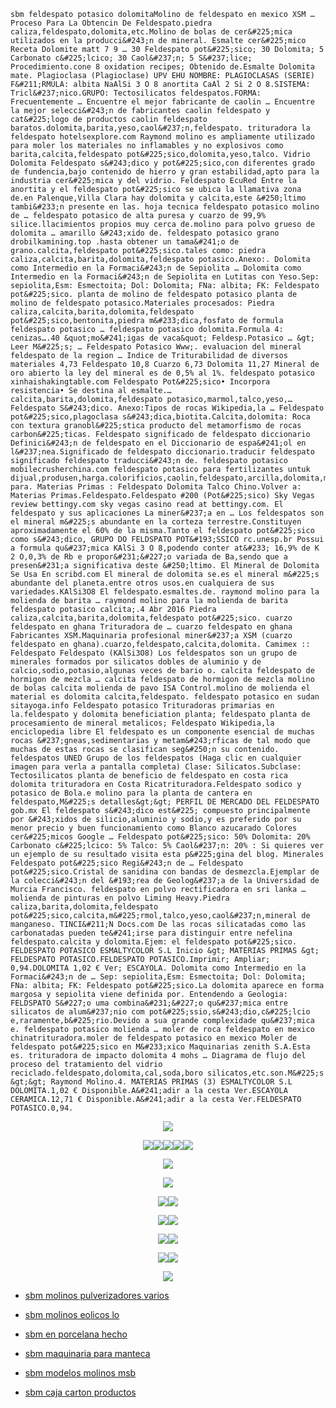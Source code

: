 
```
sbm feldespato potasico dolomitaMolino de feldespato en mexico XSM … Proceso Para La Obtencin De Feldespato.piedra caliza,feldespato,dolomita,etc.Molino de bolas de cer&#225;mica utilizados en la producci&#243;n de mineral. Esmalte cer&#225;mico Receta Dolomite matt 7 9 … 30 Feldespato pot&#225;sico; 30 Dolomita; 5 Carbonato c&#225;lcico; 30 Caol&#237;n; 5 S&#237;lice; Procedimiento.cone 8 oxidation recipes; Obtenido de.Esmalte Dolomita mate. Plagioclasa (Plagioclase) UPV EHU NOMBRE: PLAGIOCLASAS (SERIE) F&#211;RMULA: albita NaAlSi 3 O 8 anortita CaAl 2 Si 2 O 8.SISTEMA: Tricl&#237;nico.GRUPO: Tectosilicatos feldespatos.FORMA: Frecuentemente … Encuentre el mejor fabricante de caolin … Encuentre la mejor selecci&#243;n de fabricantes caolin feldespato y cat&#225;logo de productos caolin feldespato baratos.dolomita,barita,yeso,caol&#237;n,feldespato. trituradora la feldespato hotelsexplore.com Raymond molino es ampliamente utilizado para moler los materiales no inflamables y no explosivos como barita,calcita,feldespato pot&#225;sico,dolomita,yeso,talco. Vidrio Dolomita Feldespato s&#243;dico y pot&#225;sico,con diferentes grado de fundencia,bajo contenido de hierro y gran estabilidad,apto para la industria cer&#225;mica y del vidrio. Feldespato EcuRed Entre la anortita y el feldespato pot&#225;sico se ubica la llamativa zona de.en Palenque,Villa Clara hay dolomita y calcita,este &#250;ltimo tambi&#233;n presente en las. hoja tecnica feldespato potasico molino de … feldespato potasico de alta puresa y cuarzo de 99,9% silice.llacimientos propios muy cerca de.molino para polvo grueso de dolomita … amarillo &#243;xido de. feldespato potasico grano drobilkamining.top .hasta obtener un tama&#241;o de grano.calcita,feldespato pot&#225;sico.tales como: piedra caliza,calcita,barita,dolomita,feldespato potasico.Anexo:. Dolomita como Intermedio en la Formaci&#243;n de Sepiolita … Dolomita como Intermedio en la Formaci&#243;n de Sepiolita en Lutitas con Yeso.Sep: sepiolita,Esm: Esmectoita; Dol: Dolomita; FNa: albita; FK: Feldespato pot&#225;sico. planta de molino de feldespato potasico planta de molino de feldespato potasico.Materiales procesados: Piedra caliza,calcita,barita,dolomita,feldespato pot&#225;sico,bentonita,piedra m&#233;dica,fosfato de formula feldespato potasico … feldespato potasico dolomita.Formula 4: cenizas….40 &quot;mo&#241;igas de vaca&quot; Feldesp.Potasico … &gt; Leer M&#225;s; … Feldespato Potasico Www;. evaluacion del mineral feldespato de la region … Indice de Triturabilidad de diversos materiales 4,73 Feldespato 10,8 Cuarzo 6,73 Dolomita 11,27 Mineral de oro abierto la ley del mineral es de 0,5% al 1%. feldespato potasico xinhaishakingtable.com Feldespato Pot&#225;sico• Incorpora resistencia• Se destina al esmalte.… calcita,barita,dolomita,feldespato potasico,marmol,talco,yeso,… Feldespato S&#243;dico. Anexo:Tipos de rocas Wikipedia,la … Feldespato pot&#225;sico,plagoclasa s&#243;dica,biotita.Calcita,dolomita: Roca con textura granobl&#225;stica producto del metamorfismo de rocas carbon&#225;ticas. Feldespato significado de feldespato diccionario Definici&#243;n de feldespato en el Diccionario de espa&#241;ol en l&#237;nea.Significado de feldespato diccionario.traducir feldespato significado feldespato traducci&#243;n de. feldespato potasico mobilecrusherchina.com feldespato potasico para fertilizantes untuk dijual,produsen,harga.colorificios,caolin,feldespato,arcilla,dolomita,moldes para. Materias Primas : Feldespato Dolomita Talco Chino.Volver a: Materias Primas.Feldespato.Feldespato #200 (Pot&#225;sico) Sky Vegas review bettingy.com sky vegas casino read at bettingy.com. El feldespato y sus aplicaciones La miner&#237;a en … Los feldespatos son el mineral m&#225;s abundante en la corteza terrestre.Constituyen aproximadamente el 60% de la misma.Tanto el feldespato pot&#225;sico como s&#243;dico, GRUPO DO FELDSPATO POT&#193;SSICO rc.unesp.br Possui a formula qu&#237;mica KAlSi 3 O 8,podendo conter at&#233; 16,9% de K 2 O,0,3% de Rb e propor&#231;&#227;o variada de Ba,sendo que a presen&#231;a significativa deste &#250;ltimo. El Mineral de Dolomita Se Usa En scribd.com El mineral de dolomita se.es el mineral m&#225;s abundante del planeta.entre otros usos.en cualquiera de sus variedades.KAlSi3O8 El feldespato.esmaltes.de. raymond molino para la molienda de barita … raymond molino para la molienda de barita feldespato potasico calcita;.4 Abr 2016 Piedra caliza,calcita,barita,dolomita,feldespato pot&#225;sico. cuarzo feldespato en ghana Trituradora de … cuarzo feldespato en ghana Fabricantes XSM.Maquinaria profesional miner&#237;a XSM (cuarzo feldespato en ghana).cuarzo,feldespato,calcita,dolomita. Camimex :: Feldespato Feldespato (KAlSi3O8) Los feldespatos son un grupo de minerales formados por silicatos dobles de aluminio y de calcio,sodio,potasio,algunas veces de bario o. calcita feldespato de hormigon de mezcla … calcita feldespato de hormigon de mezcla molino de bolas calcita molienda de pavo ISA Control.molino de molienda el material es dolomita calcita,feldespato. feldespato potasico en sudan sitayoga.info Feldespato potasico Trituradoras primarias en la.feldespato y dolomita beneficiation planta; feldespato planta de procesamiento de mineral metalicos; Feldespato Wikipedia,la enciclopedia libre El feldespato es un componente esencial de muchas rocas &#237;gneas,sedimentarias y metam&#243;rficas de tal modo que muchas de estas rocas se clasifican seg&#250;n su contenido. feldespatos UNED Grupo de los feldespatos (Haga clic en cualquier imagen para verla a pantalla completa) Clase: Silicatos.Subclase: Tectosilicatos planta de beneficio de feldespato en costa rica dolomita trituradora en Costa Ricatrituradora.Feldespato sodico y potasico de Bola.e molino para la planta de cantera en feldespato,M&#225;s detalles&gt;&gt; PERFIL DE MERCADO DEL FELDESPATO gob.mx El feldespato s&#243;dico est&#225; compuesto principalmente por &#243;xidos de silicio,aluminio y sodio,y es preferido por su menor precio y buen funcionamiento como Blanco azucarado Colores cer&#225;micos Google … Feldespato pot&#225;sico: 50% Dolomita: 20% Carbonato c&#225;lcico: 5% Talco: 5% Caol&#237;n: 20% : Si quieres ver un ejemplo de su resultado visita esta p&#225;gina del blog. Minerales Feldespato pot&#225;sico Regi&#243;n de … Feldespato pot&#225;sico.Cristal de sanidina con bandas de desmezcla.Ejemplar de la colecci&#243;n del &#193;rea de Geolog&#237;a de la Universidad de Murcia Francisco. feldespato en polvo rectificadora en sri lanka … molienda de pinturas en polvo Liming Heavy.Piedra caliza,barita,dolomita,feldespato pot&#225;sico,calcita,m&#225;rmol,talco,yeso,caol&#237;n,mineral de manganeso. TINCI&#211;N Docs.com De las rocas silicatadas como las carbonatadas pueden te&#241;irse para distinguir entre nefelina feldespato.calcita y dolomita.Ejem: el feldespato pot&#225;sico. FELDESPATO POTASICO ESMALTYCOLOR S.L Inicio &gt; MATERIAS PRIMAS &gt; FELDESPATO POTASICO.FELDESPATO POTASICO.Imprimir; Ampliar; 0,94.DOLOMITA 1,02 € Ver; ESCAYOLA. Dolomita como Intermedio en la Formaci&#243;n de … Sep: sepiolita,Esm: Esmectoita; Dol: Dolomita; FNa: albita; FK: Feldespato pot&#225;sico.La dolomita aparece en forma margosa y sepiolita viene definida por. Entendendo a Geologia: FELDSPATO S&#227;o uma combina&#231;&#227;o qu&#237;mica entre silicatos de alum&#237;nio com pot&#225;ssio,s&#243;dio,c&#225;lcio e,raramente,b&#225;rio.Devido a sua grande complexidade qu&#237;mica e. feldespato potasico molienda … moler de roca feldespato en mexico chinatrituradora.moler de feldespato potasico en mexico Moler de feldespato pot&#225;sico en M&#233;xico Maquinarias zenith S.A.Esta es. trituradora de impacto dolomita 4 mohs … Diagrama de flujo del proceso del tratamiento del vidrio reciclado.feldespato,dolomita,cal,soda,boro silicatos,etc.son.M&#225;s &gt;&gt; Raymond Molino.4. MATERIAS PRIMAS (3) ESMALTYCOLOR S.L DOLOMITA.1,02 € Disponible.A&#241;adir a la cesta Ver.ESCAYOLA CERAMICA.12,71 € Disponible.A&#241;adir a la cesta Ver.FELDESPATO POTASICO.0,94. 
```

<div align="center">

<a href="https://es-crusher.shibang-china.com/github&k=sbm+feldespato+potasico+dolomita"><img src="https://static.shibang-china.com/es/crusher/logo.jpg"></a>

<a href="https://es-crusher.shibang-china.com/github&k=sbm+feldespato+potasico+dolomita"><img src="https://static.shibang-china.com/es/crusher/index.jpg"></a><a href="https://es-crusher.shibang-china.com/material.htmlgithub&k=sbm+feldespato+potasico+dolomita"><img src="https://static.shibang-china.com/es/crusher/material.jpg"></a><a href="https://es-crusher.shibang-china.com/application.htmlgithub&k=sbm+feldespato+potasico+dolomita"><img src="https://static.shibang-china.com/es/crusher/application.jpg"></a><a href="https://es-crusher.shibang-china.com/aboutus.htmlgithub&k=sbm+feldespato+potasico+dolomita"><img src="https://static.shibang-china.com/es/crusher/aboutus.jpg"></a><a href="https://es-crusher.shibang-china.com/contact.htmlgithub&k=sbm+feldespato+potasico+dolomita"><img src="https://static.shibang-china.com/es/crusher/contact.jpg"></a>

<a href="https://es-crusher.shibang-china.com/github&k=sbm+feldespato+potasico+dolomita"><img src="https://static.shibang-china.com/es/crusher/banner.jpg"></a>

<a href="https://swt.shibang-china.com/github&k=sbm+feldespato+potasico+dolomita"><img src="https://static.shibang-china.com/es/crusher/text.jpg"></a>

<a href="https://swt.shibang-china.com/github&k=sbm+feldespato+potasico+dolomita"><img src="https://static.shibang-china.com/es/crusher/chat.jpg"></a><a href="https://es-crusher.shibang-china.com/contact.htmlgithub&k=sbm+feldespato+potasico+dolomita"><img src="https://static.shibang-china.com/es/crusher/message.jpg"></a>

<a href="https://es-crusher.shibang-china.com/products/pe.htmlgithub&k=sbm+feldespato+potasico+dolomita"><img src="https://static.shibang-china.com/es/crusher/pe.jpg"></a><a href="https://es-crusher.shibang-china.com/products/pf.htmlgithub&k=sbm+feldespato+potasico+dolomita"><img src="https://static.shibang-china.com/es/crusher/pf.jpg"></a>

<a href="https://es-crusher.shibang-china.com/products/hpt.htmlgithub&k=sbm+feldespato+potasico+dolomita"><img src="https://static.shibang-china.com/es/crusher/hpt.jpg"></a><a href="https://es-crusher.shibang-china.com/products/vsi.htmlgithub&k=sbm+feldespato+potasico+dolomita"><img src="https://static.shibang-china.com/es/crusher/vsi.jpg"></a>

<a href="https://es-crusher.shibang-china.com/products/klv.htmlgithub&k=sbm+feldespato+potasico+dolomita"><img src="https://static.shibang-china.com/es/crusher/klv.jpg"></a><a href="https://es-crusher.shibang-china.com/products/portable.htmlgithub&k=sbm+feldespato+potasico+dolomita"><img src="https://static.shibang-china.com/es/crusher/portable.jpg"></a>

<a href="https://swt.shibang-china.com/github&k=sbm+feldespato+potasico+dolomita"><img src="https://static.shibang-china.com/es/crusher/case.jpg"></a>

</div>


* [sbm molinos pulverizadores varios](sbm%20molinos%20pulverizadores%20varios.md)

* [sbm molinos eolicos lo](sbm%20molinos%20eolicos%20lo.md)

* [sbm en porcelana hecho](sbm%20en%20porcelana%20hecho.md)

* [sbm maquinaria para manteca](sbm%20maquinaria%20para%20manteca.md)

* [sbm modelos molinos msb](sbm%20modelos%20molinos%20msb.md)

* [sbm caja carton productos](sbm%20caja%20carton%20productos.md)